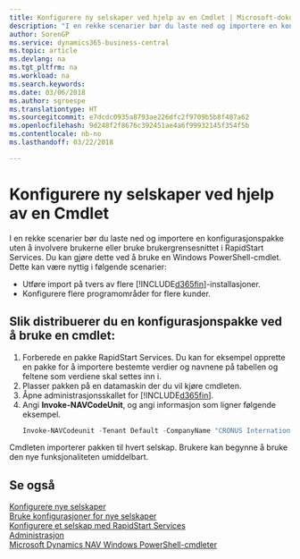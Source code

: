 ```yaml
---
title: Konfigurere ny selskaper ved hjelp av en Cmdlet | Microsoft-dokumentasjon
description: "I en rekke scenarier bør du laste ned og importere en konfigurasjonspakke uten å involvere brukerne eller bruke brukergrensesnittet i RapidStart Services. Du kan gjøre dette ved å bruke en Windows PowerShell-cmdlet."
author: SorenGP
ms.service: dynamics365-business-central
ms.topic: article
ms.devlang: na
ms.tgt_pltfrm: na
ms.workload: na
ms.search.keywords: 
ms.date: 03/06/2018
ms.author: sgroespe
ms.translationtype: HT
ms.sourcegitcommit: e7dcdc0935a8793ae226dfc2f9709b5b8f487a62
ms.openlocfilehash: 9d248f2f8676c392451ae4a6f99932145f354f5b
ms.contentlocale: nb-no
ms.lasthandoff: 03/22/2018

---
```

# <a name="configure-new-companies-using-a-cmdlet"></a>Konfigurere ny selskaper ved hjelp av en Cmdlet
I en rekke scenarier bør du laste ned og importere en konfigurasjonspakke uten å involvere brukerne eller bruke brukergrensesnittet i RapidStart Services. Du kan gjøre dette ved å bruke en Windows PowerShell-cmdlet. Dette kan være nyttig i følgende scenarier:  

- Utføre import på tvers av flere [!INCLUDE[d365fin](includes/d365fin_md.md)]-installasjoner.
- Konfigurere flere programområder for flere kunder.  

## <a name="to-deploy-a-configuration-package-using-a-cmdlet"></a>Slik distribuerer du en konfigurasjonspakke ved å bruke en cmdlet:  

1. Forberede en pakke RapidStart Services. Du kan for eksempel opprette en pakke for å importere bestemte verdier og navnene på tabellen og feltene som verdiene skal settes inn i.  
2. Plasser pakken på en datamaskin der du vil kjøre cmdleten.  
3. Åpne administrasjonsskallet for [!INCLUDE[d365fin](includes/d365fin_md.md)].  
4. Angi **Invoke-NAVCodeUnit**, og angi informasjon som ligner følgende eksempel.  
    ```powershell  
    Invoke-NAVCodeunit -Tenant Default -CompanyName "CRONUS International Ltd." -CodeunitId 8620 -MethodName ImportRapidStartPackage -Argument "C:TEMPRS_CONFIG.rapidstart" -ServerInstance DynamicsNAV71  

    ```
Cmdleten importerer pakken til hvert selskap. Brukere kan begynne å bruke den nye funksjonaliteten umiddelbart.  

## <a name="see-also"></a>Se også  
[Konfigurere nye selskaper](admin-how-to-configure-new-companies.md)  
[Bruke konfigurasjoner for nye selskaper](admin-apply-configuration-to-new-companies.md)  
[Konfigurere et selskap med RapidStart Services](admin-set-up-a-company-with-rapidstart.md)  
[Administrasjon](admin-setup-and-administration.md)  
[Microsoft Dynamics NAV Windows PowerShell-cmdleter](/dynamics-nav/microsoft-dynamics-nav-windows-powershell-cmdlets)

